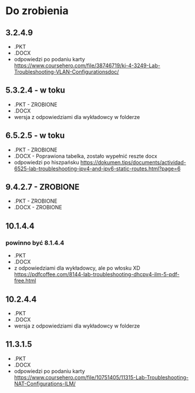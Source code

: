 # Do zrobienia

## 3.2.4.9

- .PKT
- .DOCX
- odpowiedzi po podaniu karty https://www.coursehero.com/file/38746719/ki-4-3249-Lab-Troubleshooting-VLAN-Configurationsdoc/

## 5.3.2.4 - w toku

- .PKT - ZROBIONE
- .DOCX
- wersja z odpowiedziami dla wykładowcy w folderze

## 6.5.2.5 - w toku

- .PKT - ZROBIONE
- .DOCX - Poprawiona tabelka, zostało wypełnić reszte docx
- odpowiedzi po hiszpańsku https://dokumen.tips/documents/actividad-6525-lab-troubleshooting-ipv4-and-ipv6-static-routes.html?page=6

## 9.4.2.7 - ZROBIONE

- .PKT - ZROBIONE
- .DOCX - ZROBIONE

## 10.1.4.4
### powinno być 8.1.4.4

- .PKT
- .DOCX
- z odpowiedziami dla wykładowcy, ale po włosku XD https://pdfcoffee.com/8144-lab-troubleshooting-dhcpv4-ilm-5-pdf-free.html

## 10.2.4.4

- .PKT
- .DOCX
- wersja z odpowiedziami dla wykładowcy w folderze

## 11.3.1.5

- .PKT
- .DOCX
- odpowiedzi po podaniu karty https://www.coursehero.com/file/10751405/11315-Lab-Troubleshooting-NAT-Configurations-ILM/

